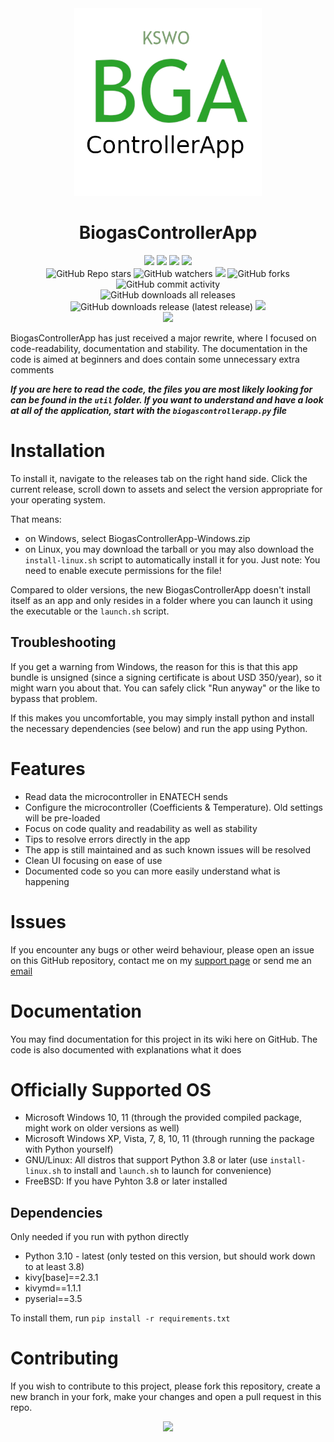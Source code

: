 <div id="title" align="center">
    <img src="./BiogasControllerAppLogo.png" width="300">
    <h1>BiogasControllerApp</h1>
</div>

<div id="badges" align="center">
    <img src="https://img.shields.io/github/license/janishutz/BiogasControllerApp.svg">
    <img src="https://img.shields.io/github/repo-size/janishutz/BiogasControllerApp.svg">
    <img src="https://img.shields.io/github/languages/top/janishutz/BiogasControllerApp">
    <img src="https://img.shields.io/github/directory-file-count/janishutz/BiogasControllerApp.svg">
    <br>
    <img alt="GitHub Repo stars" src="https://img.shields.io/github/stars/janishutz/BiogasControllerApp">
    <img alt="GitHub watchers" src="https://img.shields.io/github/watchers/janishutz/BiogasControllerApp">
    <img src="https://img.shields.io/github/issues-pr-raw/janishutz/BiogasControllerApp">
    <img alt="GitHub forks" src="https://img.shields.io/github/forks/janishutz/BiogasControllerApp">
    <img alt="GitHub commit activity" src="https://img.shields.io/github/commit-activity/m/janishutz/BiogasControllerApp">
    <br>
    <img alt="GitHub downloads all releases" src="https://img.shields.io/github/downloads/janishutz/BiogasControllerApp/total?label=Downloads (total)">
    <img alt="GitHub downloads release (latest release)" src="https://img.shields.io/github/downloads/janishutz/BiogasControllerApp/latest/total?label=Downloads (latest)">
    <img src="https://img.shields.io/github/release/janishutz/BiogasControllerApp.svg">
</div>

<div id="donate" align="center">
    <a href="https://store.janishutz.com/donate" target="_blank"><img src="https://store-cdn.janishutz.com/static/support-me.jpg" width="150px"></a>
</div>

BiogasControllerApp has just received a major rewrite, where I focused on code-readability, documentation and stability. The documentation in the code is aimed at beginners and does contain some unnecessary extra comments

***If you are here to read the code, the files you are most likely looking for can be found in the `util` folder. If you want to understand and have a look at all of the application, start with the `biogascontrollerapp.py` file***

# Installation
To install it, navigate to the releases tab on the right hand side. Click the current release, scroll down to assets and select the version appropriate for your operating system.

That means:
- on Windows, select BiogasControllerApp-Windows.zip
- on Linux, you may download the tarball or you may also download the `install-linux.sh` script to automatically install it for you. Just note: You need to enable execute permissions for the file!

Compared to older versions, the new BiogasControllerApp doesn't install itself as an app and only resides in a folder where you can launch it using the executable or the `launch.sh` script.

## Troubleshooting
If you get a warning from Windows, the reason for this is that this app bundle is unsigned (since a signing certificate is about USD 350/year), so it might warn you about that. You can safely click "Run anyway" or the like to bypass that problem. 

If this makes you uncomfortable, you may simply install python and install the necessary dependencies (see below) and run the app using Python.

# Features
- Read data the microcontroller in ENATECH sends
- Configure the microcontroller (Coefficients & Temperature). Old settings will be pre-loaded
- Focus on code quality and readability as well as stability
- Tips to resolve errors directly in the app
- The app is still maintained and as such known issues will be resolved
- Clean UI focusing on ease of use
- Documented code so you can more easily understand what is happening

# Issues
If you encounter any bugs or other weird behaviour, please open an issue on this GitHub repository, contact me on my [support page](https://support.janishutz.com) or send me an [email](mailto:development@janishutz.com)

# Documentation
You may find documentation for this project in its wiki here on GitHub. The code is also documented with explanations what it does

# Officially Supported OS
- Microsoft Windows 10, 11 (through the provided compiled package, might work on older versions as well)
- Microsoft Windows XP, Vista, 7, 8, 10, 11 (through running the package with Python yourself)
- GNU/Linux: All distros that support Python 3.8 or later (use `install-linux.sh` to install and `launch.sh` to launch for convenience)
- FreeBSD: If you have Pyhton 3.8 or later installed 

## Dependencies
Only needed if you run with python directly
- Python 3.10 - latest (only tested on this version, but should work down to at least 3.8)
- kivy[base]==2.3.1
- kivymd==1.1.1
- pyserial==3.5

To install them, run `pip install -r requirements.txt`

# Contributing
If you wish to contribute to this project, please fork this repository, create a new branch in your fork, make your changes and open a pull request in this repo. 


<div id="donate" align="center">
    <a href="https://store.janishutz.com/donate" target="_blank"><img src="https://store-cdn.janishutz.com/static/support-me.jpg" width="150px"></a>
</div>
